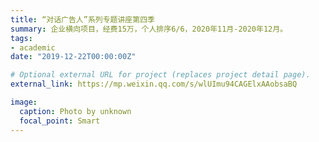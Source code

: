 ```yaml
---
title: “对话广告人”系列专题讲座第四季
summary: 企业横向项目，经费15万，个人排序6/6，2020年11月-2020年12月。
tags:
- academic
date: "2019-12-22T00:00:00Z"

# Optional external URL for project (replaces project detail page).
external_link: https://mp.weixin.qq.com/s/wlUImu94CAGElxAAobsaBQ

image:
  caption: Photo by unknown
  focal_point: Smart
---
```

